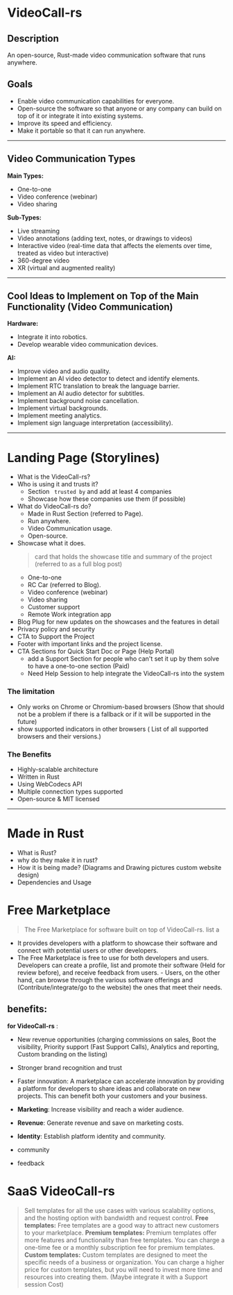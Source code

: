# VideoCall-rs

## Description

An open-source, Rust-made video communication software that runs anywhere.

## Goals

* Enable video communication capabilities for everyone.
* Open-source the software so that anyone or any company can build on top of it or integrate it into existing systems.
* Improve its speed and efficiency.
* Make it portable so that it can run anywhere.

---

## Video Communication Types

**Main Types:**

* One-to-one
* Video conference (webinar)
* Video sharing

**Sub-Types:**

* Live streaming
* Video annotations (adding text, notes, or drawings to videos)
* Interactive video (real-time data that affects the elements over time, treated as video but interactive)
* 360-degree video
* XR (virtual and augmented reality)

---

## Cool Ideas to Implement on Top of the Main Functionality (Video Communication)

**Hardware:**

* Integrate it into robotics.
* Develop wearable video communication devices.

**AI:**

* Improve video and audio quality.
* Implement an AI video detector to detect and identify elements.
* Implement RTC translation to break the language barrier.
* Implement an AI audio detector for subtitles.
* Implement background noise cancellation.
* Implement virtual backgrounds.
* Implement meeting analytics.
* Implement sign language interpretation (accessibility).


---
# Landing Page (Storylines)
- What is the VideoCall-rs?
- Who is using it and trusts it?
    - Section ``` trusted by``` and add at least 4 companies
    - Showcase how these companies use them  (if possible)
- What do VideoCall-rs do?
   - Made in Rust Section (referred to Page).
   - Run anywhere.
   - Video Communication usage.
   - Open-source.
- Showcase what it does.
   > card that holds the showcase title and summary of the project (referred to as a full blog post)
   * One-to-one
   * RC Car (referred to Blog).
   * Video conference (webinar)
   * Video sharing
   * Customer support
   * Remote Work integration app
- Blog Plug for new updates on the showcases and the features in detail
- Privacy policy and security
- CTA to Support the Project
- Footer with important links and the project license.
- CTA Sections for Quick Start Doc or Page (Help Portal)
   - add a Support Section for people who can't set it up by them solve to have a one-to-one section (Paid)
   - Need Help Session to help integrate the VideoCall-rs into the system
### The limitation 
- Only works on Chrome or Chromium-based browsers
  (Show that should not be a problem if there is a fallback or if it will be supported in the future)
- show supported indicators in other browsers ( List of all supported browsers and their versions.)
### The Benefits
- Highly-scalable architecture
- Written in Rust
- Using WebCodecs API
- Multiple connection types supported
- Open-source & MIT licensed
---
# Made in Rust
- What is Rust?
- why do they make it in rust?
- How it is being made? (Diagrams and Drawing pictures custom website design)
- Dependencies and Usage


# Free Marketplace
> The Free Marketplace for software built on top of VideoCall-rs. 
list a
- It provides developers with a platform to showcase their software and connect with potential users or other developers.
- The Free Marketplace is free to use for both developers and users. Developers can create a profile, list and promote their software (Held for review before), and receive feedback from users. - Users, on the other hand, can browse through the various software offerings and (Contribute/integrate/go to the website) the ones that meet their needs.
## benefits:
**for VideoCall-rs** :
- New revenue opportunities (charging commissions on sales, Boot the visibility, Priority support (Fast Support Calls), Analytics and reporting, Custom branding on the listing)
- Stronger brand recognition and trust
- Faster innovation: A marketplace can accelerate innovation by providing a platform for developers to share ideas and collaborate on new projects. This can benefit both your customers and your business.





- **Marketing**: Increase visibility and reach a wider audience.
- **Revenue**: Generate revenue and save on marketing costs.
- **Identity**: Establish platform identity and community.
- community
- feedback

# SaaS VideoCall-rs
> Sell templates for all the use cases with various scalability options, and the hosting option with bandwidth and request control.
**Free templates:** Free templates are a good way to attract new customers to your marketplace. 
**Premium templates:** Premium templates offer more features and functionality than free templates. You can charge a one-time fee or a monthly subscription fee for premium templates.
**Custom templates:** Custom templates are designed to meet the specific needs of a business or organization. You can charge a higher price for custom templates, but you will need to invest more time and resources into creating them. (Maybe integrate it with a Support session Cost)





